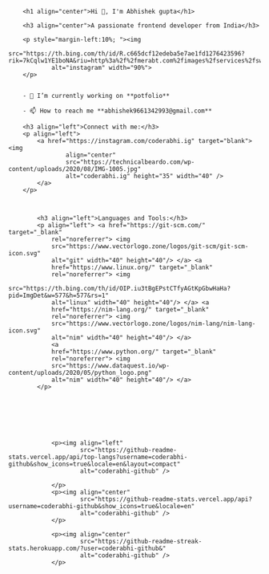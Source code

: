
        <h1 align="center">Hi 👋, I'm Abhishek gupta</h1>

        <h3 align="center">A passionate frontend developer from India</h3>

        <p style="margin-left:10%; "><img
                src="https://th.bing.com/th/id/R.c665dcf12edeba5e7ae1fd1276423596?rik=7kCqlw1YE1boNA&riu=http%3a%2f%2fmerabt.com%2fimages%2fservices%2fsw.jpg&ehk=N9fqEZJYRgx9OD1%2fpttgCaTz9SNvuOdCYrnQ%2fTxoM7c%3d&risl=&pid=ImgRaw&r=0"
                alt="instagram" width="90%">
        </p>


        - 🔭 I’m currently working on **potfolio**

        - 📫 How to reach me **abhishek9661342993@gmail.com**

        <h3 align="left">Connect with me:</h3>
        <p align="left">
            <a href="https://instagram.com/coderabhi.ig" target="blank"><img
                    align="center"
                    src="https://technicalbeardo.com/wp-content/uploads/2020/08/IMG-1005.jpg"
                    alt="coderabhi.ig" height="35" width="40" />
            </a>
        </p>

     
            
            <h3 align="left">Languages and Tools:</h3>
            <p align="left"> <a href="https://git-scm.com/" target="_blank"
                rel="noreferrer"> <img
                src="https://www.vectorlogo.zone/logos/git-scm/git-scm-icon.svg"
                alt="git" width="40" height="40"/> </a> <a
                href="https://www.linux.org/" target="_blank"
                rel="noreferrer"> <img
                src="https://th.bing.com/th/id/OIP.iu3tBgEPstCTfyAGtKpGbwHaHa?pid=ImgDet&w=577&h=577&rs=1"
                alt="linux" width="40" height="40"/> </a> <a
                href="https://nim-lang.org/" target="_blank"
                rel="noreferrer"> <img
                src="https://www.vectorlogo.zone/logos/nim-lang/nim-lang-icon.svg"
                alt="nim" width="40" height="40"/> </a> 
                <a
                href="https://www.python.org/" target="_blank"
                rel="noreferrer"> <img
                src="https://www.dataquest.io/wp-content/uploads/2020/05/python_logo.png"
                alt="nim" width="40" height="40"/> </a> 
            </p>
            
            
         




                <p><img align="left"
                        src="https://github-readme-stats.vercel.app/api/top-langs?username=coderabhi-github&show_icons=true&locale=en&layout=compact"
                        alt="coderabhi-github" />
                    
                </p>
                <p><img align="center"
                        src="https://github-readme-stats.vercel.app/api?username=coderabhi-github&show_icons=true&locale=en"
                        alt="coderabhi-github" />
                </p>

                <p><img align="center"
                        src="https://github-readme-streak-stats.herokuapp.com/?user=coderabhi-github&"
                        alt="coderabhi-github" />
                </p>

